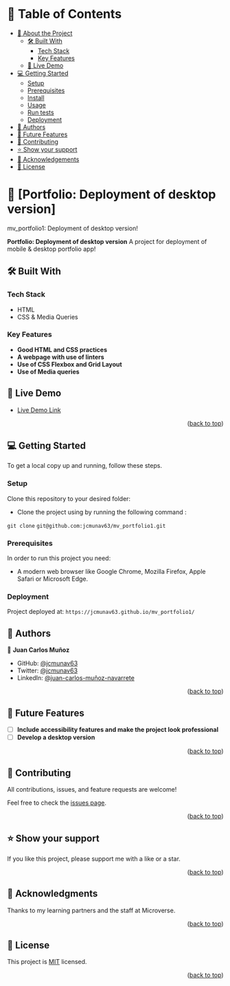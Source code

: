 <a name="readme-top"></a>

# 📗 Table of Contents

- [📖 About the Project](#about-project)
  - [🛠️ Built With](#built-with)
    - [Tech Stack](#tech-stack)
    - [Key Features](#key-features)
  - [🚀 Live Demo](#live-demo)
- [💻 Getting Started](#getting-started)
  - [Setup](#setup)
  - [Prerequisites](#prerequisites)
  - [Install](#install)
  - [Usage](#usage)
  - [Run tests](#run-tests)
  - [Deployment](#deployment)
- [👥 Authors](#authors)
- [🔭 Future Features](#future-features)
- [🤝 Contributing](#contributing)
- [⭐ Show your support](#support)
- [🙏 Acknowledgements](#acknowledgements)
- [📝 License](#license)

<!-- PROJECT DESCRIPTION -->

# 📖 [Portfolio: Deployment of desktop version] <a name="about-project"></a>

mv_portfolio1: Deployment of desktop version!

**Portfolio: Deployment of desktop version** A project for deployment of mobile & desktop portfolio app!


<!-- Built With -->

## 🛠️ Built With <a name="built-with">


<!-- Tech Stack -->

### Tech Stack <a name="tech-stack"></a>
- HTML
- CSS & Media Queries


<!-- Key Features -->

### Key Features <a name="key-features"></a>

- **Good HTML and CSS practices**
- **A webpage with use of linters**
- **Use of CSS Flexbox and Grid Layout**
- **Use of Media queries**

<!-- Live Demo -->

## 🚀 Live Demo <a name="live-demo"></a>

- [Live Demo Link](https://jcmunav63.github.io/mv_portfolio1/)


<p align="right">(<a href="#readme-top">back to top</a>)</p>


<!-- GETTING STARTED -->

## 💻 Getting Started <a name="getting-started"></a>

To get a local copy up and running, follow these steps.

<!-- Setup-->

### Setup <a name="setup"></a>

Clone this repository to your desired folder:

- Clone the project using by running the following command :

`git clone`
`git@github.com:jcmunav63/mv_portfolio1.git`

<!-- Prerequisites-->

### Prerequisites <a name="prerequisites"></a>

In order to run this project you need:

- A modern web browser like Google Chrome, Mozilla Firefox, Apple Safari or Microsoft Edge.

<!-- Deployment-->

### Deployment <a name="deployment"></a>

Project deployed at:
`https://jcmunav63.github.io/mv_portfolio1/`


<!-- AUTHORS -->

## 👥 Authors <a name="authors"></a>

👤 **Juan Carlos Muñoz**

- GitHub: [@jcmunav63](https://github.com/jcmunav63)
- Twitter: [@jcmunav63](https://twitter.com/jcmunav63)
- LinkedIn: [@juan-carlos-muñoz-navarrete](https://www.linkedin.com/in/juan-carlos-mu%C3%B1oz-navarrete-bbb26b7a/)

<p align="right">(<a href="#readme-top">back to top</a>)</p>

<!-- Future Features -->

## 🔭 Future Features <a name="future-features"></a>

- [ ] **Include accessibility features and make the project look professional**
- [ ] **Develop a desktop version**

<p align="right">(<a href="#readme-top">back to top</a>)</p>

<!-- CONTRIBUTING -->

## 🤝 Contributing <a name="contributing"></a>

All contributions, issues, and feature requests are welcome!

Feel free to check the [issues page](../../issues/).

<p align="right">(<a href="#readme-top">back to top</a>)</p>

<!-- SUPPORT -->

## ⭐ Show your support <a name="support"></a>

If you like this project, please support me with a like or a star.

<p align="right">(<a href="#readme-top">back to top</a>)</p>

<!-- ACKNOWLEDGEMENTS -->

## 🙏 Acknowledgments <a name="acknowledgements"></a>

Thanks to my learning partners and the staff at Microverse.

<p align="right">(<a href="#readme-top">back to top</a>)</p>

<!-- LICENSE -->

## 📝 License <a name="license"></a>

This project is [MIT](./LICENSE.md) licensed.

<p align="right">(<a href="#readme-top">back to top</a>)</p>